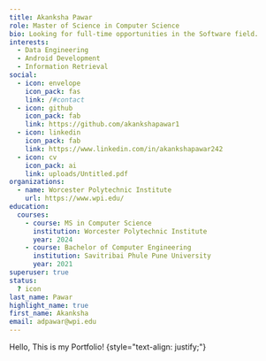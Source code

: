 ```yaml
---
title: Akanksha Pawar
role: Master of Science in Computer Science
bio: Looking for full-time opportunities in the Software field.
interests:
  - Data Engineering
  - Android Development
  - Information Retrieval
social:
  - icon: envelope
    icon_pack: fas
    link: /#contact
  - icon: github
    icon_pack: fab
    link: https://github.com/akankshapawar1
  - icon: linkedin
    icon_pack: fab
    link: https://www.linkedin.com/in/akankshapawar242
  - icon: cv
    icon_pack: ai
    link: uploads/Untitled.pdf
organizations:
  - name: Worcester Polytechnic Institute
    url: https://www.wpi.edu/
education:
  courses:
    - course: MS in Computer Science
      institution: Worcester Polytechnic Institute
      year: 2024
    - course: Bachelor of Computer Engineering
      institution: Savitribai Phule Pune University
      year: 2021
superuser: true
status:
  ? icon
last_name: Pawar
highlight_name: true
first_name: Akanksha
email: adpawar@wpi.edu
---
```

Hello, This is my Portfolio!
{style="text-align: justify;"}